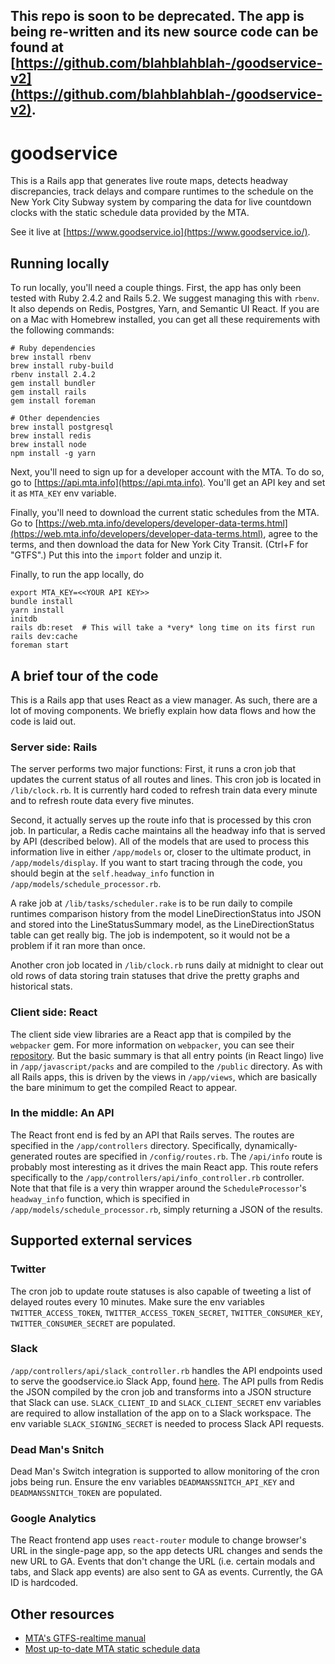 ## This repo is soon to be deprecated. The app is being re-written and its new source code can be found at [https://github.com/blahblahblah-/goodservice-v2](https://github.com/blahblahblah-/goodservice-v2).

# goodservice

This is a Rails app that generates live route maps, detects headway discrepancies, track delays and compare runtimes to the schedule on the New York City Subway system by comparing the data for live countdown clocks with the static schedule data provided by the MTA.

See it live at [https://www.goodservice.io](https://www.goodservice.io/).

## Running locally

To run locally, you'll need a couple things. First, the app has only been tested with Ruby 2.4.2 and Rails 5.2. We suggest managing this with `rbenv`. It also depends on Redis, Postgres, Yarn, and Semantic UI React. If you are on a Mac with Homebrew installed, you can get all these requirements with the following commands:

```
# Ruby dependencies
brew install rbenv
brew install ruby-build
rbenv install 2.4.2
gem install bundler
gem install rails
gem install foreman

# Other dependencies
brew install postgresql
brew install redis
brew install node
npm install -g yarn
```

Next, you'll need to sign up for a developer account with the MTA. To do so, go to [https://api.mta.info](https://api.mta.info). You'll get an API key and set it as `MTA_KEY` env variable.

Finally, you'll need to download the current static schedules from the MTA. Go to [https://web.mta.info/developers/developer-data-terms.html](https://web.mta.info/developers/developer-data-terms.html), agree to the terms, and then download the data for New York City Transit. (Ctrl+F for "GTFS".) Put this into the `import` folder and unzip it.

Finally, to run the app locally, do

```
export MTA_KEY=<<YOUR API KEY>>
bundle install
yarn install
initdb
rails db:reset  # This will take a *very* long time on its first run
rails dev:cache
foreman start
```

## A brief tour of the code

This is a Rails app that uses React as a view manager. As such, there are a lot of moving components. We briefly explain how data flows and how the code is laid out.

### Server side: Rails

The server performs two major functions: First, it runs a cron job that updates the current status of all routes and lines. This cron job is located in `/lib/clock.rb`. It is currently hard coded to refresh train data every minute and to refresh route data every five minutes.

Second, it actually serves up the route info that is processed by this cron job. In particular, a Redis cache maintains all the headway info that is served by API (described below). All of the models that are used to process this information live in either `/app/models` or, closer to the ultimate product, in `/app/models/display`. If you want to start tracing through the code, you should begin at the `self.headway_info` function in `/app/models/schedule_processor.rb`.

A rake job at `/lib/tasks/scheduler.rake` is to be run daily to compile runtimes comparison history from the model LineDirectionStatus into JSON and stored into the LineStatusSummary model, as the LineDirectionStatus table can get really big. The job is indempotent, so it would not be a problem if it ran more than once.

Another cron job located in `/lib/clock.rb` runs daily at midnight to clear out old rows of data storing train statuses that drive the pretty graphs and historical stats.

### Client side: React

The client side view libraries are a React app that is compiled by the `webpacker` gem. For more information on `webpacker`, you can see their [repository](https://github.com/rails/webpacker). But the basic summary is that all entry points (in React lingo) live in `/app/javascript/packs` and are compiled to the `/public` directory. As with all Rails apps, this is driven by the views in `/app/views`, which are basically the bare minimum to get the compiled React to appear.

### In the middle: An API

The React front end is fed by an API that Rails serves. The routes are specified in the `/app/controllers` directory. Specifically, dynamically-generated routes are specified in `/config/routes.rb`. The `/api/info` route is probably most interesting as it drives the main React app. This route refers specifically to the `/app/controllers/api/info_controller.rb` controller. Note that that file is a very thin wrapper around the `ScheduleProcessor`'s `headway_info` function, which is specified in `/app/models/schedule_processor.rb`, simply returning a JSON of the results.

## Supported external services

### Twitter

The cron job to update route statuses is also capable of tweeting a list of delayed routes every 10 minutes. Make sure the env variables `TWITTER_ACCESS_TOKEN`, `TWITTER_ACCESS_TOKEN_SECRET`, `TWITTER_CONSUMER_KEY`, `TWITTER_CONSUMER_SECRET` are populated.

### Slack

`/app/controllers/api/slack_controller.rb` handles the API endpoints used to serve the goodservice.io Slack App, found [here](https://www.slack.com/apps/AGK7ZP2AH-goodserviceio). The API pulls from Redis the JSON compiled by the cron job and transforms into a JSON structure that Slack can use. `SLACK_CLIENT_ID` and `SLACK_CLIENT_SECRET` env variables are required to allow installation of the app on to a Slack workspace. The env variable `SLACK_SIGNING_SECRET` is needed to process Slack API requests.

### Dead Man's Snitch

Dead Man's Switch integration is supported to allow monitoring of the cron jobs being run. Ensure the env variables `DEADMANSSNITCH_API_KEY` and `DEADMANSSNITCH_TOKEN` are populated.

### Google Analytics

The React frontend app uses `react-router` module to change browser's URL in the single-page app, so the app detects URL changes and sends the new URL to GA. Events that don't change the URL (i.e. certain modals and tabs, and Slack app events) are also sent to GA as events. Currently, the GA ID is hardcoded.


## Other resources

* [MTA's GTFS-realtime manual](http://datamine.mta.info/sites/all/files/pdfs/GTFS-Realtime-NYC-Subway%20version%201%20dated%207%20Sep.pdf)
* [Most up-to-date MTA static schedule data](http://web.mta.info/developers/developer-data-terms.html)
